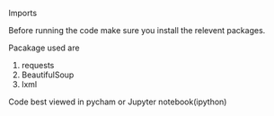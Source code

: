 Imports

Before running the code make sure you install the relevent packages.

Pacakage used are
1) requests
2) BeautifulSoup
3) lxml

Code best viewed in pycham or Jupyter notebook(ipython)
